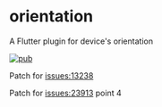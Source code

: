 # orientation

A Flutter plugin for device&#x27;s orientation

[![pub](https://img.shields.io/pub/v/orientation.svg?style=flat)](https://pub.dev/packages/orientation)

Patch for [issues:13238](https://github.com/flutter/flutter/issues/13238)

Patch for [issues:23913](https://github.com/flutter/flutter/issues/23913) point 4 
